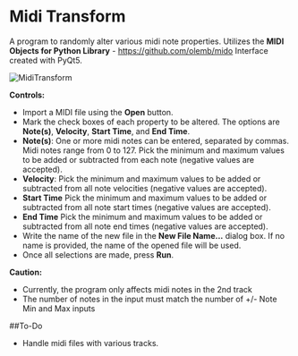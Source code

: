 # Midi Transform
A program to randomly alter various midi note properties. Utilizes the **MIDI Objects for Python Library** - https://github.com/olemb/mido 
Interface created with PyQt5.

![MidiTransform](http://i.imgur.com/klCd4xG.jpg)

**Controls:**
* Import a MIDI file using the **Open** button.
* Mark the check boxes of each property to be altered. The options are **Note(s)**, **Velocity**, **Start Time**, and **End Time**.
* **Note(s)**: One or more midi notes can be entered, separated by commas. Midi notes range from 0 to 127. Pick the minimum and maximum values to be added or subtracted from each note (negative values are accepted).
* **Velocity**: Pick the minimum and maximum values to be added or subtracted from all note velocities (negative values are accepted).
* **Start Time** Pick the minimum and maximum values to be added or subtracted from all note start times (negative values are accepted).
* **End Time** Pick the minimum and maximum values to be added or subtracted from all note end times (negative values are accepted).
* Write the name of the new file in the **New File Name...** dialog box. If no name is provided, the name of the opened file will be used.
* Once all selections are made, press **Run**.

**Caution:**
* Currently, the program only affects midi notes in the 2nd track
* The number of notes in the input must match the number of +/- Note Min and Max inputs


##To-Do
* Handle midi files with various tracks.



